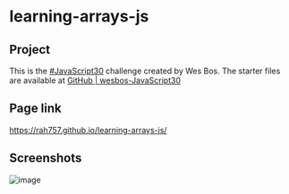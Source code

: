 # learning-arrays-js

## Project
This is the [#JavaScript30](https://javascript30.com/) challenge created by Wes Bos. The starter files are available at [GitHub | wesbos-JavaScript30](https://github.com/wesbos/JavaScript30) 

## Page link
https://rah757.github.io/learning-arrays-js/

## Screenshots
![image](https://github.com/rah757/learning-arrays-js/assets/69799424/911c8270-45aa-47f9-89a8-4f2b1b99d6af)
